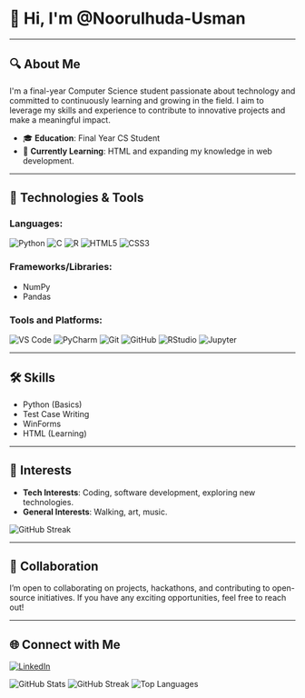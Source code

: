 # 👋 Hi, I'm @Noorulhuda-Usman

---

## 🔍 About Me
I'm a final-year Computer Science student passionate about technology and committed to continuously learning and growing in the field. I aim to leverage my skills and experience to contribute to innovative projects and make a meaningful impact.

- 🎓 **Education**: Final Year CS Student
- 🌱 **Currently Learning**: HTML and expanding my knowledge in web development.

---

## 🔧 Technologies & Tools

### Languages:
![Python](https://img.shields.io/badge/Python-3776AB?style=for-the-badge&logo=python&logoColor=ffdd54)
![C](https://img.shields.io/badge/C-00599C?style=for-the-badge&logo=c&logoColor=white)
![R](https://img.shields.io/badge/R-276DC3?style=for-the-badge&logo=r&logoColor=white)
![HTML5](https://img.shields.io/badge/HTML-E34F26?style=for-the-badge&logo=html5&logoColor=white)
![CSS3](https://img.shields.io/badge/CSS-1572B6?style=for-the-badge&logo=css3&logoColor=white)

### Frameworks/Libraries:
- NumPy
- Pandas

### Tools and Platforms:
![VS Code](https://img.shields.io/badge/VS_Code-0078D4?style=for-the-badge&logo=visual-studio-code&logoColor=white)
![PyCharm](https://img.shields.io/badge/PyCharm-000000?style=for-the-badge&logo=pycharm&logoColor=white)
![Git](https://img.shields.io/badge/Git-F05032?style=for-the-badge&logo=git&logoColor=white)
![GitHub](https://img.shields.io/badge/GitHub-100000?style=for-the-badge&logo=github&logoColor=white)
![RStudio](https://img.shields.io/badge/RStudio-75AADB?style=for-the-badge&logo=rstudio&logoColor=white)
![Jupyter](https://img.shields.io/badge/Jupyter-F37626?style=for-the-badge&logo=jupyter&logoColor=white)

---

## 🛠️ Skills
- Python (Basics)
- Test Case Writing
- WinForms
- HTML (Learning)

---

## 🚀 Interests
- **Tech Interests**: Coding, software development, exploring new technologies.
- **General Interests**: Walking, art, music.

![GitHub Streak](https://github-readme-streak-stats.herokuapp.com/?user=noorulhuda-usman&theme=dark&hide_border=true)

---

## 🤝 Collaboration
I’m open to collaborating on projects, hackathons, and contributing to open-source initiatives. If you have any exciting opportunities, feel free to reach out!

---

## 🌐 Connect with Me
[![LinkedIn](https://img.shields.io/badge/LinkedIn-0077B5?style=for-the-badge&logo=linkedin&logoColor=white)](https://www.linkedin.com/in/noorulhuda-usman)

![GitHub Stats](https://github-readme-stats.vercel.app/api?username=noorulhuda-usman&show_icons=true&theme=dark)
![GitHub Streak](https://github-readme-streak-stats.herokuapp.com/?user=noorulhuda-usman&theme=dark&hide_border=true)
![Top Languages](https://github-readme-stats.vercel.app/api/top-langs/?username=noorulhuda-usman&layout=compact&theme=dark)

